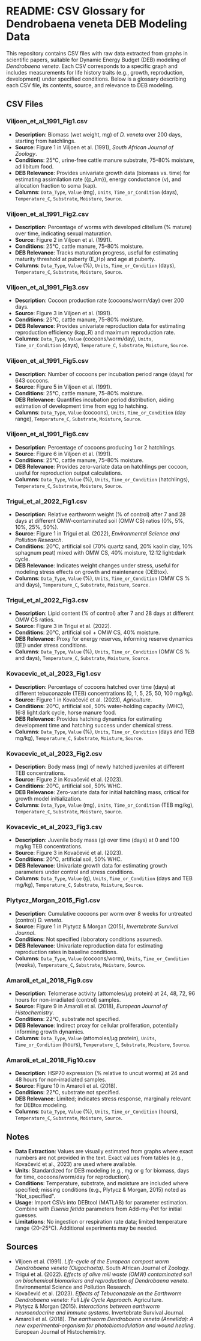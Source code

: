 # README: CSV Glossary for Dendrobaena veneta DEB Modeling Data

This repository contains CSV files with raw data extracted from graphs in scientific papers, suitable for Dynamic Energy Budget (DEB) modeling of *Dendrobaena veneta*. Each CSV corresponds to a specific graph and includes measurements for life history traits (e.g., growth, reproduction, development) under specified conditions. Below is a glossary describing each CSV file, its contents, source, and relevance to DEB modeling.

## CSV Files

### Viljoen_et_al_1991_Fig1.csv
- **Description**: Biomass (wet weight, mg) of *D. veneta* over 200 days, starting from hatchlings.
- **Source**: Figure 1 in Viljoen et al. (1991), *South African Journal of Zoology*.
- **Conditions**: 25°C, urine-free cattle manure substrate, 75–80% moisture, ad libitum food.
- **DEB Relevance**: Provides univariate growth data (biomass vs. time) for estimating assimilation rate ({p_Am}), energy conductance (v), and allocation fraction to soma (kap).
- **Columns**: `Data_Type`, `Value` (mg), `Units`, `Time_or_Condition` (days), `Temperature_C`, `Substrate`, `Moisture`, `Source`.

### Viljoen_et_al_1991_Fig2.csv
- **Description**: Percentage of worms with developed clitellum (% mature) over time, indicating sexual maturation.
- **Source**: Figure 2 in Viljoen et al. (1991).
- **Conditions**: 25°C, cattle manure, 75–80% moisture.
- **DEB Relevance**: Tracks maturation progress, useful for estimating maturity threshold at puberty (E_Hp) and age at puberty.
- **Columns**: `Data_Type`, `Value` (%), `Units`, `Time_or_Condition` (days), `Temperature_C`, `Substrate`, `Moisture`, `Source`.

### Viljoen_et_al_1991_Fig3.csv
- **Description**: Cocoon production rate (cocoons/worm/day) over 200 days.
- **Source**: Figure 3 in Viljoen et al. (1991).
- **Conditions**: 25°C, cattle manure, 75–80% moisture.
- **DEB Relevance**: Provides univariate reproduction data for estimating reproduction efficiency (kap_R) and maximum reproduction rate.
- **Columns**: `Data_Type`, `Value` (cocoons/worm/day), `Units`, `Time_or_Condition` (days), `Temperature_C`, `Substrate`, `Moisture`, `Source`.

### Viljoen_et_al_1991_Fig5.csv
- **Description**: Number of cocoons per incubation period range (days) for 643 cocoons.
- **Source**: Figure 5 in Viljoen et al. (1991).
- **Conditions**: 25°C, cattle manure, 75–80% moisture.
- **DEB Relevance**: Quantifies incubation period distribution, aiding estimation of development time from egg to hatching.
- **Columns**: `Data_Type`, `Value` (cocoons), `Units`, `Time_or_Condition` (day range), `Temperature_C`, `Substrate`, `Moisture`, `Source`.

### Viljoen_et_al_1991_Fig6.csv
- **Description**: Percentage of cocoons producing 1 or 2 hatchlings.
- **Source**: Figure 6 in Viljoen et al. (1991).
- **Conditions**: 25°C, cattle manure, 75–80% moisture.
- **DEB Relevance**: Provides zero-variate data on hatchlings per cocoon, useful for reproduction output calculations.
- **Columns**: `Data_Type`, `Value` (%), `Units`, `Time_or_Condition` (hatchlings), `Temperature_C`, `Substrate`, `Moisture`, `Source`.

### Trigui_et_al_2022_Fig1.csv
- **Description**: Relative earthworm weight (% of control) after 7 and 28 days at different OMW-contaminated soil (OMW CS) ratios (0%, 5%, 10%, 25%, 50%).
- **Source**: Figure 1 in Trigui et al. (2022), *Environmental Science and Pollution Research*.
- **Conditions**: 20°C, artificial soil (70% quartz sand, 20% kaolin clay, 10% sphagnum peat) mixed with OMW CS, 40% moisture, 12:12 light:dark cycle.
- **DEB Relevance**: Indicates weight changes under stress, useful for modeling stress effects on growth and maintenance (DEBtox).
- **Columns**: `Data_Type`, `Value` (%), `Units`, `Time_or_Condition` (OMW CS % and days), `Temperature_C`, `Substrate`, `Moisture`, `Source`.

### Trigui_et_al_2022_Fig3.csv
- **Description**: Lipid content (% of control) after 7 and 28 days at different OMW CS ratios.
- **Source**: Figure 3 in Trigui et al. (2022).
- **Conditions**: 20°C, artificial soil + OMW CS, 40% moisture.
- **DEB Relevance**: Proxy for energy reserves, informing reserve dynamics ([E]) under stress conditions.
- **Columns**: `Data_Type`, `Value` (%), `Units`, `Time_or_Condition` (OMW CS % and days), `Temperature_C`, `Substrate`, `Moisture`, `Source`.

### Kovacevic_et_al_2023_Fig1.csv
- **Description**: Percentage of cocoons hatched over time (days) at different tebuconazole (TEB) concentrations (0, 1, 5, 25, 50, 100 mg/kg).
- **Source**: Figure 1 in Kovačević et al. (2023), *Agriculture*.
- **Conditions**: 20°C, artificial soil, 50% water-holding capacity (WHC), 16:8 light:dark cycle, horse manure food.
- **DEB Relevance**: Provides hatching dynamics for estimating development time and hatching success under chemical stress.
- **Columns**: `Data_Type`, `Value` (%), `Units`, `Time_or_Condition` (days and TEB mg/kg), `Temperature_C`, `Substrate`, `Moisture`, `Source`.

### Kovacevic_et_al_2023_Fig2.csv
- **Description**: Body mass (mg) of newly hatched juveniles at different TEB concentrations.
- **Source**: Figure 2 in Kovačević et al. (2023).
- **Conditions**: 20°C, artificial soil, 50% WHC.
- **DEB Relevance**: Zero-variate data for initial hatchling mass, critical for growth model initialization.
- **Columns**: `Data_Type`, `Value` (mg), `Units`, `Time_or_Condition` (TEB mg/kg), `Temperature_C`, `Substrate`, `Moisture`, `Source`.

### Kovacevic_et_al_2023_Fig3.csv
- **Description**: Juvenile body mass (g) over time (days) at 0 and 100 mg/kg TEB concentrations.
- **Source**: Figure 3 in Kovačević et al. (2023).
- **Conditions**: 20°C, artificial soil, 50% WHC.
- **DEB Relevance**: Univariate growth data for estimating growth parameters under control and stress conditions.
- **Columns**: `Data_Type`, `Value` (g), `Units`, `Time_or_Condition` (days and TEB mg/kg), `Temperature_C`, `Substrate`, `Moisture`, `Source`.

### Plytycz_Morgan_2015_Fig1.csv
- **Description**: Cumulative cocoons per worm over 8 weeks for untreated (control) *D. veneta*.
- **Source**: Figure 1 in Plytycz & Morgan (2015), *Invertebrate Survival Journal*.
- **Conditions**: Not specified (laboratory conditions assumed).
- **DEB Relevance**: Univariate reproduction data for estimating reproduction rates in baseline conditions.
- **Columns**: `Data_Type`, `Value` (cocoons/worm), `Units`, `Time_or_Condition` (weeks), `Temperature_C`, `Substrate`, `Moisture`, `Source`.

### Amaroli_et_al_2018_Fig9.csv
- **Description**: Telomerase activity (attomoles/μg protein) at 24, 48, 72, 96 hours for non-irradiated (control) samples.
- **Source**: Figure 9 in Amaroli et al. (2018), *European Journal of Histochemistry*.
- **Conditions**: 22°C, substrate not specified.
- **DEB Relevance**: Indirect proxy for cellular proliferation, potentially informing growth dynamics.
- **Columns**: `Data_Type`, `Value` (attomoles/μg protein), `Units`, `Time_or_Condition` (hours), `Temperature_C`, `Substrate`, `Moisture`, `Source`.

### Amaroli_et_al_2018_Fig10.csv
- **Description**: HSP70 expression (% relative to uncut worms) at 24 and 48 hours for non-irradiated samples.
- **Source**: Figure 10 in Amaroli et al. (2018).
- **Conditions**: 22°C, substrate not specified.
- **DEB Relevance**: Limited; indicates stress response, marginally relevant for DEBtox modeling.
- **Columns**: `Data_Type`, `Value` (%), `Units`, `Time_or_Condition` (hours), `Temperature_C`, `Substrate`, `Moisture`, `Source`.

## Notes
- **Data Extraction**: Values are visually estimated from graphs where exact numbers are not provided in the text. Exact values from tables (e.g., Kovačević et al., 2023) are used where available.
- **Units**: Standardized for DEB modeling (e.g., mg or g for biomass, days for time, cocoons/worm/day for reproduction).
- **Conditions**: Temperature, substrate, and moisture are included where specified; missing conditions (e.g., Plytycz & Morgan, 2015) noted as "Not_specified".
- **Usage**: Import CSVs into DEBtool (MATLAB) for parameter estimation. Combine with *Eisenia fetida* parameters from Add-my-Pet for initial guesses.
- **Limitations**: No ingestion or respiration rate data; limited temperature range (20–25°C). Additional experiments may be needed.

## Sources
- Viljoen et al. (1991). *Life-cycle of the European compost worm Dendrobaena veneta (Oligochaeta)*. South African Journal of Zoology.
- Trigui et al. (2022). *Effects of olive mill waste (OMW) contaminated soil on biochemical biomarkers and reproduction of Dendrobaena veneta*. Environmental Science and Pollution Research.
- Kovačević et al. (2023). *Effects of Tebuconazole on the Earthworm Dendrobaena veneta: Full Life Cycle Approach*. Agriculture.
- Plytycz & Morgan (2015). *Interactions between earthworm neuroendocrine and immune systems*. Invertebrate Survival Journal.
- Amaroli et al. (2018). *The earthworm Dendrobaena veneta (Annelida): A new experimental-organism for photobiomodulation and wound healing*. European Journal of Histochemistry.